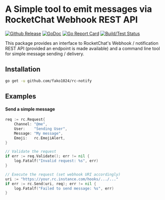 # A Simple tool to emit messages via RocketChat Webhook REST API

[![Github Release](https://img.shields.io/github/release/fako1024/rc-notify.svg)](https://github.com/fako1024/rc-notify/releases)
[![GoDoc](https://godoc.org/github.com/fako1024/rc-notify?status.svg)](https://godoc.org/github.com/fako1024/rc-notify/)
[![Go Report Card](https://goreportcard.com/badge/github.com/fako1024/rc-notify)](https://goreportcard.com/report/github.com/fako1024/rc-notify)
[![Build/Test Status](https://github.com/fako1024/rc-notify/workflows/Go/badge.svg)](https://github.com/fako1024/rc-notify/actions?query=workflow%3AGo)

This package provides an interface to RocketChat's Webhook / notification REST API (provided an endpoint is made available) and a command line tool for simple message sending / delivery.

## Installation
```bash
go get -u github.com/fako1024/rc-notify
```

## Examples
#### Send a simple message
```go
req := rc.Request{
	Channel: "@me",
	User:    "Sending User",
	Message: "My message",
	Emoji:   rc.EmojiAlert,
}

// Validate the request
if err := req.Validate(); err != nil {
	log.Fatalf("Invalid request: %s", err)
}

// Execute the request (set webhook URI accordingly)
uri := "https://your.rc.instance.com/hooks/.../..."
if err := rc.Send(uri, req); err != nil {
	log.Fatalf("Failed to send message: %s", err)
}
```
